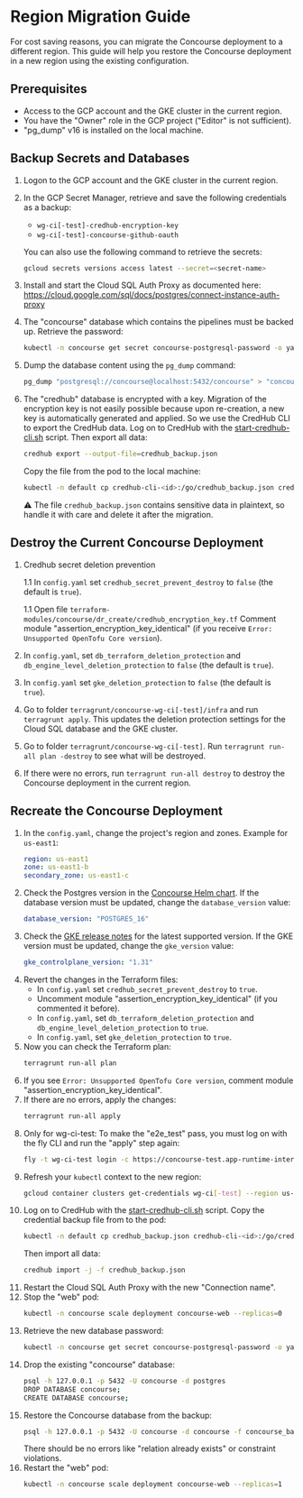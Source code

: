# Region Migration Guide
For cost saving reasons, you can migrate the Concourse deployment to a different region. This guide will help you restore the Concourse deployment in a new region using the existing configuration.

## Prerequisites
- Access to the GCP account and the GKE cluster in the current region.
- You have the "Owner" role in the GCP project ("Editor" is not sufficient).
- "pg_dump" v16 is installed on the local machine.

## Backup Secrets and Databases
1. Logon to the GCP account and the GKE cluster in the current region.
1. In the GCP Secret Manager, retrieve and save the following credentials as a backup:
   - `wg-ci[-test]-credhub-encryption-key`
   - `wg-ci[-test]-concourse-github-oauth`

   You can also use the following command to retrieve the secrets:
   ```bash
   gcloud secrets versions access latest --secret=<secret-name>
   ```
1. Install and start the Cloud SQL Auth Proxy as documented here: https://cloud.google.com/sql/docs/postgres/connect-instance-auth-proxy
1. The "concourse" database which contains the pipelines must be backed up. Retrieve the password:
   ```bash
   kubectl -n concourse get secret concourse-postgresql-password -o yaml | yq -r .data.password | base64 -d
   ```
1. Dump the database content using the `pg_dump` command:
   ```bash
   pg_dump "postgresql://concourse@localhost:5432/concourse" > "concourse_backup.sql"
   ```
1. The "credhub" database is encrypted with a key. Migration of the encryption key is not easily possible because upon re-creation, a new key is automatically generated and applied. So we use the CredHub CLI to export the CredHub data. Log on to CredHub with the [start-credhub-cli.sh](../../terragrunt/scripts/concourse/start-credhub-cli.sh) script. Then export all data:
   ```bash
   credhub export --output-file=credhub_backup.json
   ```
   Copy the file from the pod to the local machine:
   ```bash
   kubectl -n default cp credhub-cli-<id>:/go/credhub_backup.json credhub_backup.json
   ```
   :warning: The file `credhub_backup.json` contains sensitive data in plaintext, so handle it with care and delete it after the migration.

## Destroy the Current Concourse Deployment
1. Credhub secret deletion prevention

   1.1 In `config.yaml` set `credhub_secret_prevent_destroy` to `false` (the default is `true`).

   1.1 Open file `terraform-modules/concourse/dr_create/credhub_encryption_key.tf` Comment module "assertion_encryption_key_identical" (if you receive `Error: Unsupported OpenTofu Core version`).
1. In `config.yaml`, set `db_terraform_deletion_protection` and `db_engine_level_deletion_protection` to `false` (the default is `true`).
1. In `config.yaml` set `gke_deletion_protection` to `false` (the default is `true`).
1. Go to folder `terragrunt/concourse-wg-ci[-test]/infra` and run `terragrunt apply`. This updates the deletion protection settings for the Cloud SQL database and the GKE cluster.
1. Go to folder `terragrunt/concourse-wg-ci[-test]`. Run `terragrunt run-all plan -destroy` to see what will be destroyed.
1. If there were no errors, run `terragrunt run-all destroy` to destroy the Concourse deployment in the current region.

## Recreate the Concourse Deployment
1. In the `config.yaml`, change the project's region and zones. Example for `us-east1`:
   ```yaml
   region: us-east1
   zone: us-east1-b
   secondary_zone: us-east1-c
   ```
1. Check the Postgres version in the [Concourse Helm chart](https://github.com/concourse/concourse-chart/blob/master/Chart.yaml). If the database version must be updated, change the `database_version` value:
   ```yaml
   database_version: "POSTGRES_16"
   ```
1. Check the [GKE release notes](https://cloud.google.com/kubernetes-engine/docs/release-notes) for the latest supported version. If the GKE version must be updated, change the `gke_version` value:
   ```yaml
   gke_controlplane_version: "1.31"
   ```
1. Revert the changes in the Terraform files:
   - In `config.yaml` set `credhub_secret_prevent_destroy` to `true`.
   - Uncomment module "assertion_encryption_key_identical" (if you commented it before).
   - In `config.yaml`, set `db_terraform_deletion_protection` and `db_engine_level_deletion_protection` to `true`.
   - In `config.yaml`, set `gke_deletion_protection` to `true`.
1. Now you can check the Terraform plan:
   ```bash
   terragrunt run-all plan
   ```
1. If you see `Error: Unsupported OpenTofu Core version`, comment module "assertion_encryption_key_identical".
1. If there are no errors, apply the changes:
   ```bash
   terragrunt run-all apply
   ```
1. Only for wg-ci-test: To make the "e2e_test" pass, you must log on with the fly CLI and run the "apply" step again:
   ```bash
   fly -t wg-ci-test login -c https://concourse-test.app-runtime-interfaces.ci.cloudfoundry.org
   ```
1. Refresh your `kubectl` context to the new region:
   ```bash
   gcloud container clusters get-credentials wg-ci[-test] --region us-east1-b
   ```
1. Log on to CredHub with the [start-credhub-cli.sh](../../terragrunt/scripts/concourse/start-credhub-cli.sh) script. Copy the credential backup file from to the pod:
   ```bash
   kubectl -n default cp credhub_backup.json credhub-cli-<id>:/go/credhub_backup.json
   ```
   Then import all data:
   ```bash
   credhub import -j -f credhub_backup.json
   ```
1. Restart the Cloud SQL Auth Proxy with the new "Connection name".
1. Stop the "web" pod:
   ```bash
   kubectl -n concourse scale deployment concourse-web --replicas=0
   ```
1. Retrieve the new database password:
   ```bash
   kubectl -n concourse get secret concourse-postgresql-password -o yaml | yq -r .data.password | base64 -d
   ```
1. Drop the existing "concourse" database:
   ```bash
   psql -h 127.0.0.1 -p 5432 -U concourse -d postgres
   DROP DATABASE concourse;
   CREATE DATABASE concourse;
   ```
1. Restore the Concourse database from the backup:
   ```bash
   psql -h 127.0.0.1 -p 5432 -U concourse -d concourse -f concourse_backup.sql
   ```
   There should be no errors like "relation already exists" or constraint violations.
1. Restart the "web" pod:
   ```bash
   kubectl -n concourse scale deployment concourse-web --replicas=1
   ```
